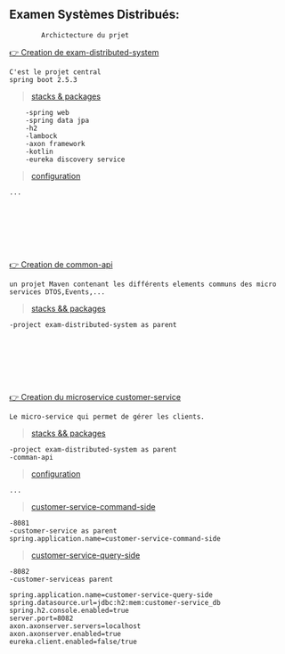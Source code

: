 ##  Examen Systèmes Distribués:

            Archictecture du prjet


[👉 Creation de exam-distributed-system ](./src/main) 

```
C'est le projet central
spring boot 2.5.3 
```
> [stacks & packages](./pom.xml)
```
    -spring web
    -spring data jpa
    -h2
    -lambock
    -axon framework
    -kotlin
    -eureka discovery service
 ```

> [configuration](./src/main/resources/application.properties)
```
...
```
<br>
<br>
<br>
<br>
<br>



[👉 Creation de common-api ](./common-api)

 ```
 un projet Maven contenant les différents elements communs des micro services DTOS,Events,...
 ```
>[stacks && packages](./common-api/pom.xml)
```
-project exam-distributed-system as parent
```

<br>
<br>
<br>
<br>
<br>


[👉 Creation du microservice customer-service ](./customer-service)
 ```
Le micro-service qui permet de gérer les clients.
 ```
>[stacks && packages](./customer-service/pom.xml)
```
-project exam-distributed-system as parent
-comman-api 
```

> [configuration](./customer-service/src/main/resources/application.properties)
```
...

```

>[customer-service-command-side](./customer-service/radar-command-side)
```
-8081
-customer-service as parent
spring.application.name=customer-service-command-side
```

>[customer-service-query-side](./customer-service/radar-query-side)
```
-8082
-customer-serviceas parent

spring.application.name=customer-service-query-side
spring.datasource.url=jdbc:h2:mem:customer-service_db
spring.h2.console.enabled=true
server.port=8082
axon.axonserver.servers=localhost
axon.axonserver.enabled=true
eureka.client.enabled=false/true

```

<br>
<br>
<br>
<br>
<br>


